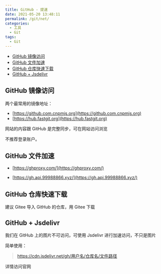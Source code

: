 ```yaml
---
title: GitHub - 提速
date: 2021-05-20 13:48:11
permalink: /git/net/
categories: 
  - 工具
  - Git
tags: 
  - Git
---
```


<!-- START doctoc generated TOC please keep comment here to allow auto update -->
<!-- DON'T EDIT THIS SECTION, INSTEAD RE-RUN doctoc TO UPDATE -->


- [GitHub 镜像访问](#github-%E9%95%9C%E5%83%8F%E8%AE%BF%E9%97%AE)
- [GitHub 文件加速](#github-%E6%96%87%E4%BB%B6%E5%8A%A0%E9%80%9F)
- [GitHub 仓库快速下载](#github-%E4%BB%93%E5%BA%93%E5%BF%AB%E9%80%9F%E4%B8%8B%E8%BD%BD)
- [GitHub + Jsdelivr](#github--jsdelivr)

<!-- END doctoc generated TOC please keep comment here to allow auto update -->

## GitHub 镜像访问

两个最常用的镜像地址：

- [https://github.com.cnpmjs.org](https://github.com.cnpmjs.org)
- [https://hub.fastgit.org](https://hub.fastgit.org)

网站的内容跟 GitHub 是完整同步，可在网站访问浏览

不推荐登录账户。



## GitHub 文件加速

- [https://ghproxy.com/](https://ghproxy.com/)

- [https://gh.api.99988866.xyz/](https://gh.api.99988866.xyz/)



## GitHub 仓库快速下载

建议 Gitee 导入 GitHub 的仓库，用 Gitee 下载



##  GitHub + Jsdelivr

我们在 GitHub 上的图片不可访问，可使用  Jsdelivr 进行加速访问，不只是图片

简单使用：

> https://cdn.jsdelivr.net/gh/用户名/仓库名/文件路径

详情访问官网

